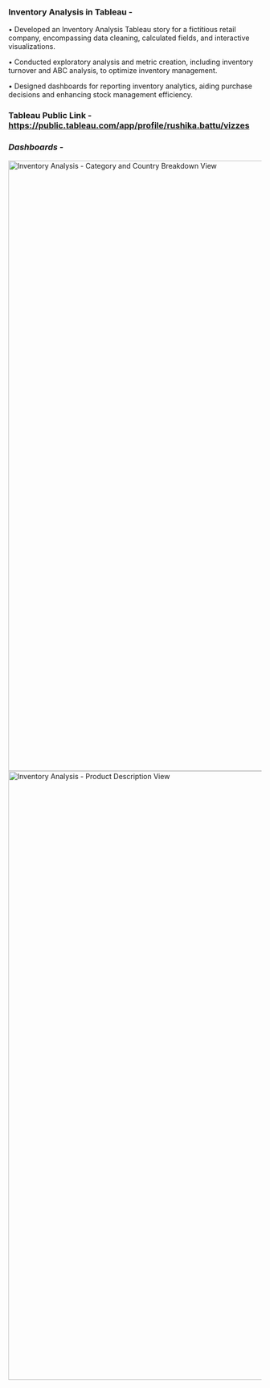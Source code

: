 ### **Inventory Analysis in Tableau -**

•	Developed an Inventory Analysis Tableau story for a fictitious retail company, encompassing data cleaning, calculated fields, and interactive visualizations.

•	Conducted exploratory analysis and metric creation, including inventory turnover and ABC analysis, to optimize inventory management.

•	Designed dashboards for reporting inventory analytics, aiding purchase decisions and enhancing stock management efficiency.


### **Tableau Public Link -** https://public.tableau.com/app/profile/rushika.battu/vizzes

### *Dashboards -*

<img width="1216" alt="Inventory Analysis - Category and Country Breakdown View" src="https://github.com/RushikaBattu/portfolio-projects/assets/135265999/8714952e-4869-4221-98fa-967014512775">

<img width="1213" alt="Inventory Analysis - Product Description View" src="https://github.com/RushikaBattu/portfolio-projects/assets/135265999/be2852b9-abcc-44fd-a05c-6baa598fad59">
